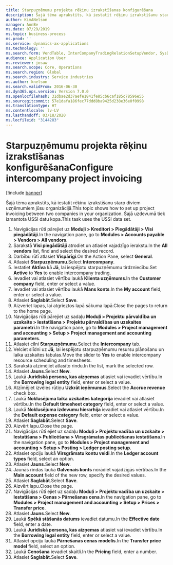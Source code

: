 ```yaml
---
title: Starpuzņēmumu projekta rēķinu izrakstīšanas konfigurēšana
description: Šajā tēma aprakstīts, kā iestatīt rēķinu izrakstīšanu starp diviem uzņēmumiem jūsu organizācijā.
author: KimANelson
manager: AnnBe
ms.date: 07/29/2019
ms.topic: business-process
ms.prod: ''
ms.service: dynamics-ax-applications
ms.technology: ''
ms.search.form: VendTable, InterCompanyTradingRelationSetupVendor, SysDataAreaSelectLookup, ProjParameters, ProjPosting, ProjTransferPrice
audience: Application User
ms.reviewer: josaw
ms.search.scope: Core, Operations
ms.search.region: Global
ms.search.industry: Service industries
ms.author: knelson
ms.search.validFrom: 2016-06-30
ms.dyn365.ops.version: Version 7.0.0
ms.openlocfilehash: 31dbae2d37aefe1841fe85cb6caf185c78596e55
ms.sourcegitcommit: 57e1dafa186fec77ddd8ba9425d238e36e0f0998
ms.translationtype: HT
ms.contentlocale: lv-LV
ms.lasthandoff: 03/18/2020
ms.locfileid: "3144283"
---
```

# <a name="configure-intercompany-project-invoicing"></a><span data-ttu-id="4ce52-103">Starpuzņēmumu projekta rēķinu izrakstīšanas konfigurēšana</span><span class="sxs-lookup"><span data-stu-id="4ce52-103">Configure intercompany project invoicing</span></span>

[!include [banner](../../includes/banner.md)]

<span data-ttu-id="4ce52-104">Šajā tēma aprakstīts, kā iestatīt rēķinu izrakstīšanu starp diviem uzņēmumiem jūsu organizācijā.</span><span class="sxs-lookup"><span data-stu-id="4ce52-104">This topic shows how to set up project invoicing between two companies in your organization.</span></span> <span data-ttu-id="4ce52-105">Šajā uzdevumā tiek izmantota USSI datu kopa.</span><span class="sxs-lookup"><span data-stu-id="4ce52-105">This task uses the USSI data set.</span></span>

1. <span data-ttu-id="4ce52-106">Navigācijas rūtī pārejiet uz **Moduļi > Kreditori > Piegādātāji > Visi piegādātāji**.</span><span class="sxs-lookup"><span data-stu-id="4ce52-106">In the navigation pane, go to **Modules > Accounts payable > Vendors > All vendors**.</span></span>
2. <span data-ttu-id="4ce52-107">Sarakstā **Visi piegādātāji** atrodiet un atlasiet vajadzīgo ierakstu.</span><span class="sxs-lookup"><span data-stu-id="4ce52-107">In the **All vendors** list, find and select the desired record.</span></span>
3. <span data-ttu-id="4ce52-108">Darbību rūtī atlasiet **Vispārīgi**.</span><span class="sxs-lookup"><span data-stu-id="4ce52-108">On the Action Pane, select **General**.</span></span>
4. <span data-ttu-id="4ce52-109">Atlasiet **Starpuzņēmumu**.</span><span class="sxs-lookup"><span data-stu-id="4ce52-109">Select **Intercompany**.</span></span>
5. <span data-ttu-id="4ce52-110">Iestatiet **Aktīva** kā **Jā**, lai iespējotu starpuzņēmumu tirdzniecību.</span><span class="sxs-lookup"><span data-stu-id="4ce52-110">Set **Active** to **Yes** to enable intercompany trading.</span></span>
6. <span data-ttu-id="4ce52-111">Ievadiet vai atlasiet vērtību laukā **Klienta uzņēmums**.</span><span class="sxs-lookup"><span data-stu-id="4ce52-111">In the **Customer company** field, enter or select a value.</span></span>
7. <span data-ttu-id="4ce52-112">Ievadiet vai atlasiet vērtību laukā **Mans konts**.</span><span class="sxs-lookup"><span data-stu-id="4ce52-112">In the **My account** field, enter or select a value.</span></span>
8. <span data-ttu-id="4ce52-113">Atlasiet **Saglabāt**.</span><span class="sxs-lookup"><span data-stu-id="4ce52-113">Select **Save**.</span></span>
9. <span data-ttu-id="4ce52-114">Aizveriet lapas, lai atgrieztos lapā sākuma lapā.</span><span class="sxs-lookup"><span data-stu-id="4ce52-114">Close the pages to return to the home page.</span></span>
10. <span data-ttu-id="4ce52-115">Navigācijas rūtī pārejiet uz sadaļu **Moduļi > Projektu pārvaldība un uzskaite > Iestatīšana > Projektu pārvaldības un uzskaites parametri**.</span><span class="sxs-lookup"><span data-stu-id="4ce52-115">In the navigation pane, go to **Modules > Project management and accounting > Setup > Project management and accounting parameters**.</span></span>
11. <span data-ttu-id="4ce52-116">Atlasiet cilni **Starpuzņēmumu**.</span><span class="sxs-lookup"><span data-stu-id="4ce52-116">Select the **Intercompany** tab.</span></span>
12. <span data-ttu-id="4ce52-117">Velciet slīdni uz **Jā**, lai iespējotu starpuzņēmumu resursu plānošanu un laika uzskaites tabulas.</span><span class="sxs-lookup"><span data-stu-id="4ce52-117">Move the slider to **Yes** to enable intercompany resource scheduling and timesheets.</span></span>
13. <span data-ttu-id="4ce52-118">Sarakstā atzīmējiet atlasīto rindu.</span><span class="sxs-lookup"><span data-stu-id="4ce52-118">In the list, mark the selected row.</span></span>
14. <span data-ttu-id="4ce52-119">Atlasiet **Jauns**.</span><span class="sxs-lookup"><span data-stu-id="4ce52-119">Select **New**.</span></span>
15. <span data-ttu-id="4ce52-120">Laukā **Juridiskā persona, kas aizņemas** atlasiet vai ievadiet vērtību.</span><span class="sxs-lookup"><span data-stu-id="4ce52-120">In the **Borrowing legal entity** field, enter or select a value.</span></span>
16. <span data-ttu-id="4ce52-121">Atzīmējiet izvēles rūtiņu **Uzkrāt ieņēmumus**.</span><span class="sxs-lookup"><span data-stu-id="4ce52-121">Select the **Accrue revenue** check box.</span></span>
17. <span data-ttu-id="4ce52-122">Laukā **Noklusējuma laika uzskaites kategorija** ievadiet vai atlasiet vērtību.</span><span class="sxs-lookup"><span data-stu-id="4ce52-122">In the **Default timesheet category** field, enter or select a value.</span></span>
18. <span data-ttu-id="4ce52-123">Laukā **Noklusējuma izdevumu hierarhija** ievadiet vai atlasiet vērtību.</span><span class="sxs-lookup"><span data-stu-id="4ce52-123">In the **Default expense category** field, enter or select a value.</span></span>
19. <span data-ttu-id="4ce52-124">Atlasiet **Saglabāt**.</span><span class="sxs-lookup"><span data-stu-id="4ce52-124">Select **Save**.</span></span>
20. <span data-ttu-id="4ce52-125">Aizvērt lapu.</span><span class="sxs-lookup"><span data-stu-id="4ce52-125">Close the page.</span></span>
21. <span data-ttu-id="4ce52-126">Navigācijas rūtī ejiet uz sadaļu **Moduļi > Projektu vadība un uzskaite > Iestatīšana > Publicēšana > Virsgrāmatas publicēšanas iestatīšana**.</span><span class="sxs-lookup"><span data-stu-id="4ce52-126">In the navigation pane, go to **Modules > Project management and accounting > Setup > Posting > Ledger posting setup**.</span></span>
22. <span data-ttu-id="4ce52-127">Atlasiet opciju laukā **Virsgrāmatu kontu veidi**.</span><span class="sxs-lookup"><span data-stu-id="4ce52-127">In the **Ledger account types** field, select an option.</span></span>
23. <span data-ttu-id="4ce52-128">Atlasiet **Jauns**.</span><span class="sxs-lookup"><span data-stu-id="4ce52-128">Select **New**.</span></span>
24. <span data-ttu-id="4ce52-129">Jaunās rindas laukā **Galvenais konts** norādiet vajadzīgās vērtības.</span><span class="sxs-lookup"><span data-stu-id="4ce52-129">In the **Main account** field of the new row, specify the desired values.</span></span>
25. <span data-ttu-id="4ce52-130">Atlasiet **Saglabāt**.</span><span class="sxs-lookup"><span data-stu-id="4ce52-130">Select **Save**.</span></span>
26. <span data-ttu-id="4ce52-131">Aizvērt lapu.</span><span class="sxs-lookup"><span data-stu-id="4ce52-131">Close the page.</span></span>
27. <span data-ttu-id="4ce52-132">Navigācijas rūtī ejiet uz sadaļu **Moduļi > Projektu vadība un uzskaite > Iestatīšana > Cenas > Pārnešanas cena**.</span><span class="sxs-lookup"><span data-stu-id="4ce52-132">In the navigation pane, go to **Modules > Project management and accounting > Setup > Prices > Transfer price**.</span></span>
28. <span data-ttu-id="4ce52-133">Atlasiet **Jauns**.</span><span class="sxs-lookup"><span data-stu-id="4ce52-133">Select **New**.</span></span>
29. <span data-ttu-id="4ce52-134">Laukā **Spēkā stāšanās datums** ievadiet datumu.</span><span class="sxs-lookup"><span data-stu-id="4ce52-134">In the **Effective date** field, enter a date.</span></span>
30. <span data-ttu-id="4ce52-135">Laukā **Juridiskā persona, kas aizņemas** atlasiet vai ievadiet vērtību.</span><span class="sxs-lookup"><span data-stu-id="4ce52-135">In the **Borrowing legal entity** field, enter or select a value.</span></span>
31. <span data-ttu-id="4ce52-136">Atlasiet opciju laukā **Pārnešanas cenas modelis**.</span><span class="sxs-lookup"><span data-stu-id="4ce52-136">In the **Transfer price model** field, select an option.</span></span>
32. <span data-ttu-id="4ce52-137">Laukā **Cenošana** ievadiet skaitli.</span><span class="sxs-lookup"><span data-stu-id="4ce52-137">In the **Pricing** field, enter a number.</span></span>
33. <span data-ttu-id="4ce52-138">Atlasiet **Saglabāt**.</span><span class="sxs-lookup"><span data-stu-id="4ce52-138">Select **Save**.</span></span>

